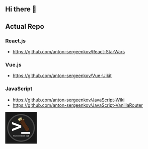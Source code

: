 ## Hi there 👋

## Actual Repo

### React.js
- https://github.com/anton-sergeenkov/React-StarWars

### Vue.js
- https://github.com/anton-sergeenkov/Vue-Uikit

### JavaScript
- https://github.com/anton-sergeenkov/JavaScript-Wiki
- https://github.com/anton-sergeenkov/JavaScript-VanillaRouter


<!-- <img src="https://github.com/anton-sergeenkov/anton-sergeenkov/blob/main/assets/img.jpg"> -->

<img src="./assets/img.jpg" width="100px" />
